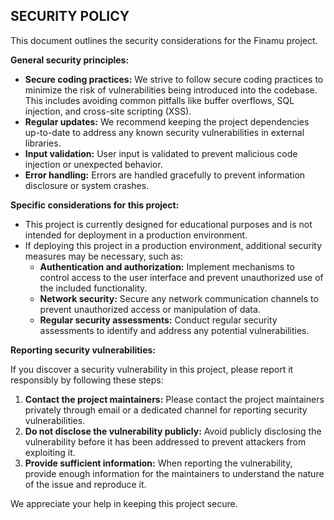 ## SECURITY POLICY

This document outlines the security considerations for the Finamu project.

**General security principles:**

* **Secure coding practices:** We strive to follow secure coding practices to minimize the risk of vulnerabilities being introduced into the codebase. This includes avoiding common pitfalls like buffer overflows, SQL injection, and cross-site scripting (XSS).
* **Regular updates:** We recommend keeping the project dependencies up-to-date to address any known security vulnerabilities in external libraries.
* **Input validation:** User input is validated to prevent malicious code injection or unexpected behavior.
* **Error handling:** Errors are handled gracefully to prevent information disclosure or system crashes.

**Specific considerations for this project:**

* This project is currently designed for educational purposes and is not intended for deployment in a production environment.
* If deploying this project in a production environment, additional security measures may be necessary, such as:
    * **Authentication and authorization:** Implement mechanisms to control access to the user interface and prevent unauthorized use of the included functionality.
    * **Network security:** Secure any network communication channels to prevent unauthorized access or manipulation of data.
    * **Regular security assessments:** Conduct regular security assessments to identify and address any potential vulnerabilities.

**Reporting security vulnerabilities:**

If you discover a security vulnerability in this project, please report it responsibly by following these steps:

1. **Contact the project maintainers:** Please contact the project maintainers privately through email or a dedicated channel for reporting security vulnerabilities.
2. **Do not disclose the vulnerability publicly:** Avoid publicly disclosing the vulnerability before it has been addressed to prevent attackers from exploiting it.
3. **Provide sufficient information:** When reporting the vulnerability, provide enough information for the maintainers to understand the nature of the issue and reproduce it.

We appreciate your help in keeping this project secure.
